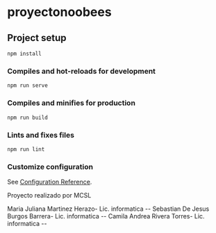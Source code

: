 # proyectonoobees

## Project setup
```
npm install
```

### Compiles and hot-reloads for development
```
npm run serve
```

### Compiles and minifies for production
```
npm run build
```

### Lints and fixes files
```
npm run lint
```

### Customize configuration
See [Configuration Reference](https://cli.vuejs.org/config/).

Proyecto realizado por MCSL

Maria Juliana Martinez Herazo- Lic. informatica --
Sebastian De Jesus Burgos Barrera- Lic. informatica --
Camila Andrea Rivera Torres- Lic. informatica --